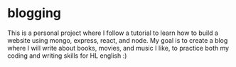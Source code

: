 # blogging
This is a personal project where I follow a tutorial to learn how to build a website using mongo, express, react, and node.
My goal is to create a blog where I will write about books, movies, and music I like, to practice both my coding and writing skills for HL english :)
